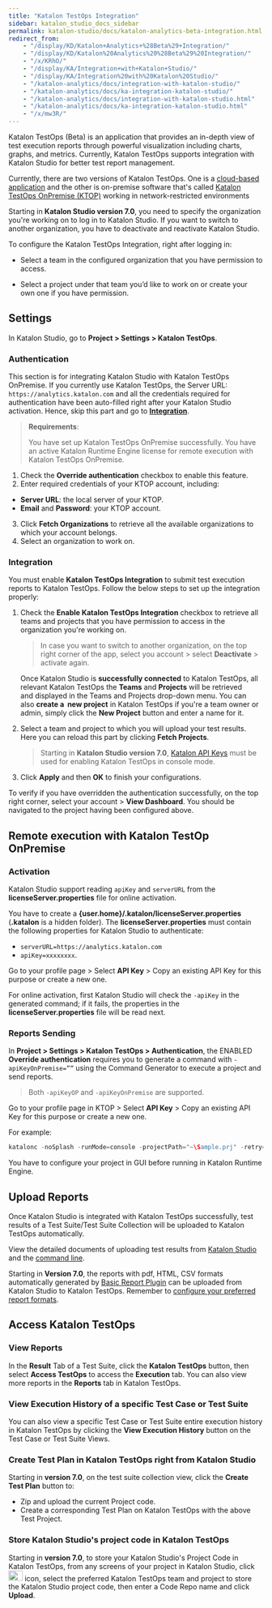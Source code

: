 ```yaml
---
title: "Katalon TestOps Integration" 
sidebar: katalon_studio_docs_sidebar
permalink: katalon-studio/docs/katalon-analytics-beta-integration.html 
redirect_from:
    - "/display/KD/Katalon+Analytics+%28Beta%29+Integration/"
    - "/display/KD/Katalon%20Analytics%20%28Beta%29%20Integration/"
    - "/x/KRhO/"
    - "/display/KA/Integration+with+Katalon+Studio/"
    - "/display/KA/Integration%20with%20Katalon%20Studio/"
    - "/katalon-analytics/docs/integration-with-katalon-studio/"
    - "/katalon-analytics/docs/ka-integration-katalon-studio/"
    - "/katalon-analytics/docs/integration-with-katalon-studio.html"
    - "/katalon-analytics/docs/ka-integration-katalon-studio.html"
    - "/x/mw3R/"
---
```

Katalon TestOps (Beta) is an application that provides an in-depth view of test execution reports through powerful visualization including charts, graphs, and metrics. Currently, Katalon TestOps supports integration with Katalon Studio for better test report management.

Currently, there are two versions of Katalon TestOps. One is a [cloud-based application](https://docs.katalon.com/katalon-analytics/docs/overview.html) and the other is on-premise software that's called [Katalon TestOps OnPremise (KTOP)](https://docs.katalon.com/katalon-analytics/docs/ktop-overview.html) working in network-restricted environments

Starting in **Katalon Studio version 7.0**, you need to specify the organization you're working on to log in to Katalon Studio. If you want to switch to another organization, you have to deactivate and reactivate Katalon Studio.

To configure the Katalon TestOps Integration, right after logging in:

* Select a team in the configured organization that you have permission to access.

* Select a project under that team you’d like to work on or create your own one if you have permission.

## Settings

In Katalon Studio, go to **Project > Settings > Katalon TestOps**.

### Authentication

This section is for integrating Katalon Studio with Katalon TestOps OnPremise. If you currently use Katalon TestOps, the Server URL: `https://analytics.katalon.com` and all the credentials required for authentication have been auto-filled right after your Katalon Studio activation. Hence, skip this part and go to [**Integration**](https://docs.katalon.com/katalon-studio/docs/katalon-analytics-beta-integration.html#integration).

> **Requirements**:
>
> You have set up Katalon TestOps OnPremise successfully.
> You have an active Katalon Runtime Engine license for remote execution with Katalon TestOps OnPremise.

1. Check the **Override authentication** checkbox to enable this feature.
2. Enter required credentials of your KTOP account, including:

  * **Server URL**: the local server of your KTOP.
  * **Email** and **Password**: your KTOP account.

3. Click **Fetch Organizations** to retrieve all the available organizations to which your account belongs.
4. Select an organization to work on.

### Integration

You must enable **Katalon TestOps Integration** to submit test execution reports to Katalon TestOps. Follow the below steps to set up the integration properly:

1. Check the **Enable Katalon TestOps Integration** checkbox to retrieve all teams and projects that you have permission to access in the organization you're working on.

   > In case you want to switch to another organization, on the top right corner of the app, select you account > select **Deactivate** > activate again.

   Once Katalon Studio is **successfully connected** to Katalon TestOps, all relevant Katalon TestOps the **Teams** and **Projects** will be retrieved and displayed in the Teams and Projects drop-down menu. You can also **create a  new project** in Katalon TestOps if you're a team owner or admin, simply click the **New Project** button and enter a name for it.

2. Select a team and project to which you will upload your test results. Here you can reload this part by clicking **Fetch Projects**.

   > Starting in **Katalon Studio version 7.0**, [Katalon API Keys](/katalon-studio/docs/katalon-apikey-70) must be used for enabling Katalon TestOps in console mode.

3. Click **Apply** and then **OK** to finish your configurations.

To verify if you have overridden the authentication successfully, on the top right corner, select your account > **View Dashboard**. You should be navigated to the project having been configured above.

## Remote execution with Katalon TestOp OnPremise

### Activation

Katalon Studio support reading `apiKey` and `serverURL` from the **licenseServer.properties** file for online activation.

You have to create a **{user.home}/.katalon/licenseServer.properties** (**.katalon** is a hidden folder). The **licenseServer.properties** must contain the following properties for Katalon Studio to authenticate:

* `serverURL=https://analytics.katalon.com`
* `apiKey=xxxxxxxx`.

Go to your profile page > Select **API Key** > Copy an existing API Key for this purpose or create a new one.

For online activation, first Katalon Studio will check the `-apiKey` in the generated command; if it fails, the properties in the **licenseServer.properties** file will be read next.

### Reports Sending

In **Project > Settings > Katalon TestOps > Authentication**, the ENABLED **Override authentication** requires you to generate a command with `-apiKeyOnPremise=””` using the Command Generator to execute a project and send reports.

> Both `-apiKeyOP` and `-apiKeyOnPremise` are supported.

Go to your profile page in KTOP > Select **API Key** > Copy an existing API Key for this purpose or create a new one.

For example:

```groovy
katalonc -noSplash -runMode=console -projectPath="~\Sample.prj" -retry=0 -testSuitePath="Test Suites/Sample Test Suite" -executionProfile="default" -browserType="Chrome" -apiKey="19d******" -apiKeyOnPremise="xxxx"
```

You have to configure your project in GUI before running in Katalon Runtime Engine.

## Upload Reports

Once Katalon Studio is integrated with Katalon TestOps successfully, test results of a Test Suite/Test Suite Collection will be uploaded to Katalon TestOps automatically.

View the detailed documents of uploading test results from [Katalon Studio](https://docs.katalon.com/katalon-analytics/docs/project-management-import-KS.html) and the [command line](https://docs.katalon.com/katalon-analytics/docs/project-management-import-cli.html).

Starting in **Version 7.0**, the reports with pdf, HTML, CSV formats automatically generated by [Basic Report Plugin](https://store.katalon.com/product/59/Basic-Report) can be uploaded from Katalon Studio to Katalon TestOps. Remember to [configure your preferred report formats](https://docs.katalon.com/katalon-studio/docs/basic-report.html#features).

## Access Katalon TestOps

### View Reports

In the **Result** Tab of a Test Suite, click the **Katalon TestOps** button, then select **Access TestOps** to access the **Execution** tab. You can also view more reports in the **Reports** tab in Katalon TestOps.

### View Execution History of a specific Test Case or Test Suite

You can also view a specific Test Case or Test Suite entire execution history in Katalon TestOps by clicking the **View Execution History** button on the Test Case or Test Suite Views.  

### Create Test Plan in Katalon TestOps right from Katalon Studio

Starting in **version 7.0**, on the test suite collection view, click the **Create Test Plan** button to:

* Zip and upload the current Project code.
* Create a corresponding Test Plan on Katalon TestOps with the above Test Project.

### Store Katalon Studio's project code in Katalon TestOps

Starting in **version 7.0**, to store your Katalon Studio's Project Code in Katalon TestOps, from any screens of your project in Katalon Studio, click <img src="https://github.com/katalon-studio/docs-images/raw/master/katalon-studio/docs/katalon-analytics-beta-integration/upload-project-code.png" width="28" height="20.6"> icon, select the preferred Katalon TestOps team and project to store the Katalon Studio project code, then enter a Code Repo name and click **Upload**.
